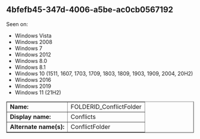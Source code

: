 ## 4bfefb45-347d-4006-a5be-ac0cb0567192

Seen on:
* Windows Vista
* Windows 2008
* Windows 7
* Windows 2012
* Windows 8.0
* Windows 8.1
* Windows 10 (1511, 1607, 1703, 1709, 1803, 1809, 1903, 1909, 2004, 20H2)
* Windows 2016
* Windows 2019
* Windows 11 (21H2)

<table border="1" class="docutils">
  <tbody>
    <tr>
      <td><b>Name:</b></td>
      <td>FOLDERID_ConflictFolder</td>
    </tr>
    <tr>
      <td><b>Display name:</b></td>
      <td>Conflicts</td>
    </tr>
    <tr>
      <td><b>Alternate name(s):</b></td>
      <td>ConflictFolder</td>
    </tr>
  </tbody>
</table>

